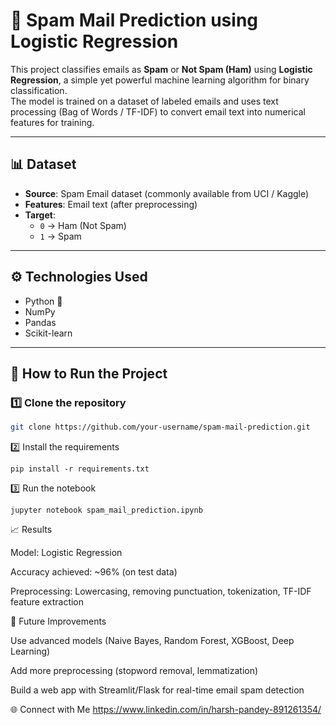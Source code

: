 # 📧 Spam Mail Prediction using Logistic Regression

This project classifies emails as **Spam** or **Not Spam (Ham)** using **Logistic Regression**, a simple yet powerful machine learning algorithm for binary classification.  
The model is trained on a dataset of labeled emails and uses text processing (Bag of Words / TF-IDF) to convert email text into numerical features for training.

---

## 📊 Dataset
- **Source**: Spam Email dataset (commonly available from UCI / Kaggle)  
- **Features**: Email text (after preprocessing)  
- **Target**:
  - `0` → Ham (Not Spam)  
  - `1` → Spam  

---

## ⚙️ Technologies Used
- Python 🐍  
- NumPy  
- Pandas  
- Scikit-learn  

---

## 🚀 How to Run the Project

### 1️⃣ Clone the repository
```bash
git clone https://github.com/your-username/spam-mail-prediction.git
```
2️⃣ Install the requirements
```
pip install -r requirements.txt
```
3️⃣ Run the notebook
```
jupyter notebook spam_mail_prediction.ipynb
```
📈 Results

Model: Logistic Regression

Accuracy achieved: ~96% (on test data)

Preprocessing: Lowercasing, removing punctuation, tokenization, TF-IDF feature extraction

🔮 Future Improvements

Use advanced models (Naive Bayes, Random Forest, XGBoost, Deep Learning)

Add more preprocessing (stopword removal, lemmatization)

Build a web app with Streamlit/Flask for real-time email spam detection

🌐 Connect with Me
https://www.linkedin.com/in/harsh-pandey-891261354/

